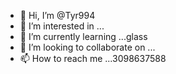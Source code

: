 - 👋 Hi, I’m @Tyr994
- 👀 I’m interested in ...
- 🌱 I’m currently learning ...glass
- 💞️ I’m looking to collaborate on ...
- 📫 How to reach me ...3098637588



<!---
Tyr994/Tyr994 is a ✨ special ✨ repository because its `README.md` (this file) appears on your GitHub profile.
You can click the Preview link to take a look at your changes.
--->
